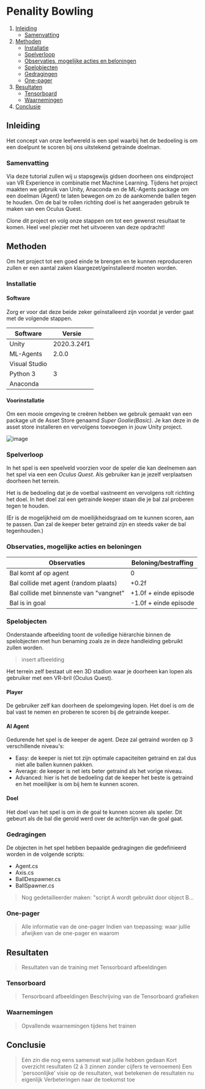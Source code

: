 # Penality Bowling

1. [Inleiding](#inleiding)
    - [Samenvatting](#samenvatting)
2. [Methoden](#methoden)
    - [Installatie](#installatie)
    - [Spelverloop](#spelverloop)
    - [Observaties, mogelijke acties en beloningen](#Observaties-mogelijke-acties-en-beloningen)
    - [Spelobjecten](#spelobjecten)
    - [Gedragingen](#gedragingen)
    - [One-pager](#one-pager)
3. [Resultaten](#resultaten)
    - [Tensorboard](#tensorboard)
    - [Waarnemingen](#waarnemingen)
4. [Conclusie](#conclusie)

## Inleiding

Het concept van onze leefwereld is een spel waarbij het de bedoeling is om een doelpunt te scoren bij ons uitstekend getrainde doelman.

### Samenvatting

Via deze tutorial zullen wij u stapsgewijs gidsen doorheen ons eindproject van VR Experience in combinatie met Machine Learning. Tijdens het project maakten we gebruik van Unity, Anaconda en de ML-Agents package om een doelman (Agent) te laten bewegen om zo de aankomende ballen tegen te houden. Om de bal te rollen richting doel is het aangeraden gebruik te maken van een Oculus Quest. 

Clone dit project en volg onze stappen om tot een gewenst resultaat te komen. Heel veel plezier met het uitvoeren van deze opdracht!

## Methoden

Om het project tot een goed einde te brengen en te kunnen reproduceren zullen er een aantal zaken klaargezet/geïnstalleerd moeten worden.

### Installatie

#### Software

Zorg er voor dat deze beide zeker geïnstalleerd zijn voordat je verder gaat met de volgende stappen.

Software    | Versie
--- | ---
Unity   | 2020.3.24f1
ML-Agents   | 2.0.0
Visual Studio   |
Python 3    | 3
Anaconda    |


#### Voorinstallatie

Om een mooie omgeving te creëren hebben we gebruik gemaakt van een package uit de Asset Store genaamd *Super Goalie(Basic)*. Je kan deze in de asset store installeren en vervolgens toevoegen in jouw Unity project.

![image](https://user-images.githubusercontent.com/61239203/148071708-74a0d733-ed7b-4fac-add5-76a9856aa812.png)

### Spelverloop

In het spel is een speelveld voorzien voor de speler die kan deelnemen aan het spel via een een *Oculus Quest*. Als gebruiker kan je jezelf verplaatsen doorheen het terrein.

Het is de bedoeling dat je de voetbal vastneemt en vervolgens rolt richting het doel. In het doel zal een getrainde keeper staan die je bal zal proberen tegen te houden.

(Er is de mogelijkheid om de moeilijkheidsgraad om te kunnen scoren, aan te passen. Dan zal de keeper beter getraind zijn en steeds vaker de bal tegenhouden.)

### Observaties, mogelijke acties en beloningen

Observaties | Beloning/bestraffing
--- | ---
Bal komt af op agent    | 0
Bal collide met agent (random plaats)   | +0.2f
Bal collide met binnenste van "vangnet" | +1.0f + einde episode
Bal is in goal  | -1.0f + einde episode

### Spelobjecten

Onderstaande afbeelding toont de volledige hiërarchie binnen de spelobjecten met hun benaming zoals ze in deze handleiding gebruikt zullen worden.
> insert afbeelding

Het terrein zelf bestaat uit een 3D stadion waar je doorheen kan lopen als gebruiker met een VR-bril (Oculus Quest).

#### Player

De gebruiker zelf kan doorheen de spelomgeving lopen. Het doel is om de bal vast te nemen en proberen te scoren bij de getrainde keeper.

#### AI Agent

Gedurende het spel is de keeper de agent. Deze zal getraind worden op 3 verschillende niveau's:

- Easy: de keeper is niet tot zijn optimale capaciteiten getraind en zal dus niet alle ballen kunnen pakken.
- Average: de keeper is net iets beter getraind als het vorige niveau.
- Advanced: hier is het de bedoeling dat de keeper het beste is getraind en het moeilijker is om bij hem te kunnen scoren.

#### Doel

Het doel van het spel is om in de goal te kunnen scoren als speler. Dit gebeurt als de bal die gerold werd over de achterlijn van de goal gaat.

### Gedragingen

De objecten in het spel hebben bepaalde gedragingen die gedefinieerd worden in de volgende scripts:

- Agent.cs
- Axis.cs
- BallDespawner.cs
- BallSpawner.cs

> Nog gedetailleerder maken: "script A wordt gebruikt door object B...

### One-pager

> Alle informatie van de one-pager
> Indien van toepassing: waar jullie afwijken van de one-pager en waarom

## Resultaten

> Resultaten van de training met Tensorboard afbeeldingen

### Tensorboard

> Tensorboard afbeeldingen
> Beschrijving van de Tensorboard grafieken

### Waarnemingen

> Opvallende waarnemingen tijdens het trainen

## Conclusie

> Eén zin die nog eens samenvat wat jullie hebben gedaan
> Kort overzicht resultaten (2 á 3 zinnen zonder cijfers te vernoemen)
> Een 'persoonlijke' visie op de resultaten, wat betekenen de resultaten nu eigenlijk
> Verbeteringen naar de toekomst toe

